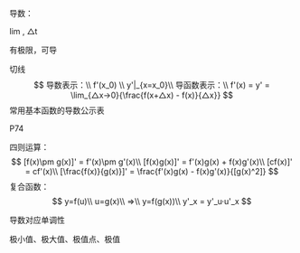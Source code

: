 导数：  

lim , △t  

有极限，可导  

切线  
$$
导数表示：\\
f'(x_0)  \\
y'|_{x=x_0}\\
导函数表示：\\
f'(x) = y' = \lim_{△x→0}{\frac{f(x+△x) - f(x)}{△x}}
$$
常用基本函数的导数公示表  

P74  



四则运算：  
$$
[f(x)\pm g(x)]' = f'(x)\pm g'(x)\\
[f(x)g(x)]' = f'(x)g(x) + f(x)g'(x)\\
[cf(x)]' = cf'(x)\\
[\frac{f(x)}{g(x)}]' = \frac{f'(x)g(x) - f(x)g'(x)}{[g(x)^2]}
$$
复合函数：
$$
y=f(u)\\
u=g(x)\\
=>\\
y=f(g(x))\\
y'_x = y'_u·u'_x
$$


导数对应单调性  

极小值、极大值、极值点、极值  

